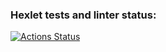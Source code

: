 ### Hexlet tests and linter status:
[![Actions Status](https://github.com/EugeneWinter/php-project-48/actions/workflows/hexlet-check.yml/badge.svg)](https://github.com/EugeneWinter/php-project-48/actions)